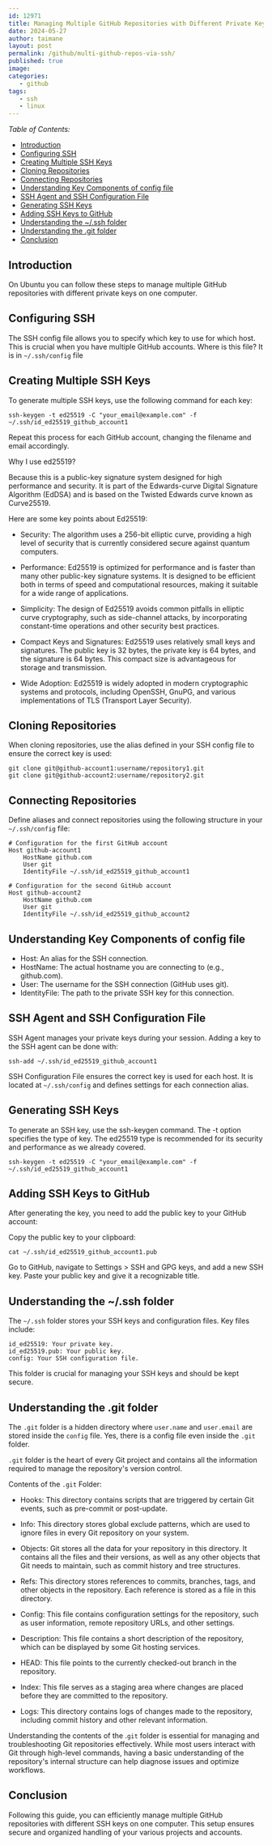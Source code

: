 ```yaml
---
id: 12971
title: Managing Multiple GitHub Repositories with Different Private Keys on One Computer (Linux based)
date: 2024-05-27
author: taimane
layout: post
permalink: /github/multi-github-repos-via-ssh/
published: true
image: 
categories:
   - github
tags:
   - ssh
   - linux
---
```


_Table of Contents:_
- [Introduction](#introduction)
- [Configuring SSH](#configuring-ssh)
- [Creating Multiple SSH Keys](#creating-multiple-ssh-keys)
- [Cloning Repositories](#cloning-repositories)
- [Connecting Repositories](#connecting-repositories)
- [Understanding Key Components of config file](#understanding-key-components-of-config-file)
- [SSH Agent and SSH Configuration File](#ssh-agent-and-ssh-configuration-file)
- [Generating SSH Keys](#generating-ssh-keys)
- [Adding SSH Keys to GitHub](#adding-ssh-keys-to-github)
- [Understanding the ~/.ssh folder](#understanding-the-ssh-folder)
- [Understanding the .git folder](#understanding-the-git-folder)
- [Conclusion](#conclusion)



## Introduction

On Ubuntu you can follow these steps to manage multiple GitHub repositories with different private keys on one computer.


## Configuring SSH

The SSH config file allows you to specify which key to use for which host. This is crucial when you have multiple GitHub accounts. Where is this file? It is in `~/.ssh/config` file

## Creating Multiple SSH Keys

To generate multiple SSH keys, use the following command for each key:

    ssh-keygen -t ed25519 -C "your_email@example.com" -f ~/.ssh/id_ed25519_github_account1

Repeat this process for each GitHub account, changing the filename and email accordingly.

Why I use ed25519?

Because this is a public-key signature system designed for high performance and security. It is part of the Edwards-curve Digital Signature Algorithm (EdDSA) and is based on the Twisted Edwards curve known as Curve25519. 

Here are some key points about Ed25519:

* Security: The algorithm uses a 256-bit elliptic curve, providing a high level of security that is currently considered secure against quantum computers.

* Performance: Ed25519 is optimized for performance and is faster than many other public-key signature systems. It is designed to be efficient both in terms of speed and computational resources, making it suitable for a wide range of applications.

* Simplicity: The design of Ed25519 avoids common pitfalls in elliptic curve cryptography, such as side-channel attacks, by incorporating constant-time operations and other security best practices.

* Compact Keys and Signatures: Ed25519 uses relatively small keys and signatures. The public key is 32 bytes, the private key is 64 bytes, and the signature is 64 bytes. This compact size is advantageous for storage and transmission.

* Wide Adoption: Ed25519 is widely adopted in modern cryptographic systems and protocols, including OpenSSH, GnuPG, and various implementations of TLS (Transport Layer Security).

## Cloning Repositories

When cloning repositories, use the alias defined in your SSH config file to ensure the correct key is used:


    git clone git@github-account1:username/repository1.git
    git clone git@github-account2:username/repository2.git

## Connecting Repositories

Define aliases and connect repositories using the following structure in your `~/.ssh/config` file:


    # Configuration for the first GitHub account
    Host github-account1
        HostName github.com
        User git
        IdentityFile ~/.ssh/id_ed25519_github_account1

    # Configuration for the second GitHub account
    Host github-account2
        HostName github.com
        User git
        IdentityFile ~/.ssh/id_ed25519_github_account2


## Understanding Key Components of config file

* Host: An alias for the SSH connection.
* HostName: The actual hostname you are connecting to (e.g., github.com).
* User: The username for the SSH connection (GitHub uses git).
* IdentityFile: The path to the private SSH key for this connection.

## SSH Agent and SSH Configuration File

SSH Agent manages your private keys during your session. Adding a key to the SSH agent can be done with:

    ssh-add ~/.ssh/id_ed25519_github_account1

SSH Configuration File ensures the correct key is used for each host. It is located at `~/.ssh/config` and defines settings for each connection alias.

## Generating SSH Keys

To generate an SSH key, use the ssh-keygen command. The -t option specifies the type of key. The ed25519 type is recommended for its security and performance as we already covered.


    ssh-keygen -t ed25519 -C "your_email@example.com" -f ~/.ssh/id_ed25519_github_account1

## Adding SSH Keys to GitHub

After generating the key, you need to add the public key to your GitHub account:

Copy the public key to your clipboard:

    

    cat ~/.ssh/id_ed25519_github_account1.pub

Go to GitHub, navigate to Settings > SSH and GPG keys, and add a new SSH key. Paste your public key and give it a recognizable title.

## Understanding the ~/.ssh folder

The `~/.ssh` folder stores your SSH keys and configuration files. Key files include:

    id_ed25519: Your private key.
    id_ed25519.pub: Your public key.
    config: Your SSH configuration file.

This folder is crucial for managing your SSH keys and should be kept secure.

## Understanding the .git folder

The `.git` folder is a hidden directory where `user.name` and `user.email` are stored inside the `config` file. Yes, there is a config file even inside the `.git` folder.

`.git` folder is the heart of every Git project and contains all the information required to manage the repository's version control.

Contents of the `.git` Folder:

* Hooks: This directory contains scripts that are triggered by certain Git events, such as pre-commit or post-update.

* Info: This directory stores global exclude patterns, which are used to ignore files in every Git repository on your system.

* Objects: Git stores all the data for your repository in this directory. It contains all the files and their versions, as well as any other objects that Git needs to maintain, such as commit history and tree structures.

* Refs: This directory stores references to commits, branches, tags, and other objects in the repository. Each reference is stored as a file in this directory.

* Config: This file contains configuration settings for the repository, such as user information, remote repository URLs, and other settings.

* Description: This file contains a short description of the repository, which can be displayed by some Git hosting services.

* HEAD: This file points to the currently checked-out branch in the repository.

* Index: This file serves as a staging area where changes are placed before they are committed to the repository.

* Logs: This directory contains logs of changes made to the repository, including commit history and other relevant information.

Understanding the contents of the .`git` folder is essential for managing and troubleshooting Git repositories effectively. While most users interact with Git through high-level commands, having a basic understanding of the repository's internal structure can help diagnose issues and optimize workflows.

## Conclusion

Following this guide, you can efficiently manage multiple GitHub repositories with different SSH keys on one computer. This setup ensures secure and organized handling of your various projects and accounts.